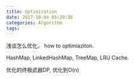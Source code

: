 ```yaml
---
title: Optimization
date: 2017-10-04 05:29:38
categories: Algorithm
tags:
---
```


浅谈怎么优化， how to optimiaziton.

HashMap, LinkedHashMap, TreeMap, LRU Cache.

优化的终极武器DP, 优化到O(n)
